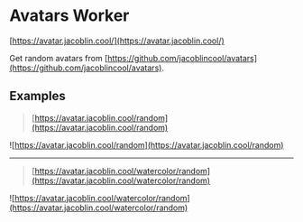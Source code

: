 # Avatars Worker

[https://avatar.jacoblin.cool/](https://avatar.jacoblin.cool/)

Get random avatars from [https://github.com/jacoblincool/avatars](https://github.com/jacoblincool/avatars).

## Examples

> [https://avatar.jacoblin.cool/random](https://avatar.jacoblin.cool/random)

![https://avatar.jacoblin.cool/random](https://avatar.jacoblin.cool/random)

---

> [https://avatar.jacoblin.cool/watercolor/random](https://avatar.jacoblin.cool/watercolor/random)

![https://avatar.jacoblin.cool/watercolor/random](https://avatar.jacoblin.cool/watercolor/random)
